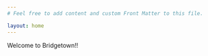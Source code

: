 ```yaml
---
# Feel free to add content and custom Front Matter to this file.

layout: home
---
```


Welcome to Bridgetown!!
